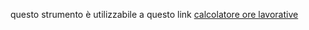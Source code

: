 questo strumento è utilizzabile a questo link  [calcolatore ore lavorative](https://ognistrumento.com/calcolatore-ore-lavorative/)